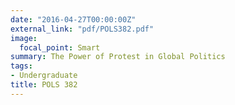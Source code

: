 ```yaml
---
date: "2016-04-27T00:00:00Z"
external_link: "pdf/POLS382.pdf"
image:
  focal_point: Smart
summary: The Power of Protest in Global Politics
tags:
- Undergraduate
title: POLS 382
---
```

